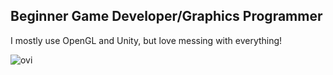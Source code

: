 ## Beginner Game Developer/Graphics Programmer
I mostly use OpenGL and Unity, but love messing with everything!

<img src="https://github-readme-stats.vercel.app/api/top-langs?username=Tetroit&show_icons=true&locale=en&layout=compact&theme=chartreuse-dark" alt="ovi" />
